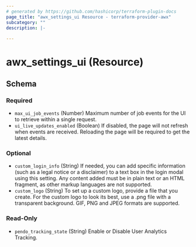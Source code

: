 ```yaml
---
# generated by https://github.com/hashicorp/terraform-plugin-docs
page_title: "awx_settings_ui Resource - terraform-provider-awx"
subcategory: ""
description: |-
  
---
```


# awx_settings_ui (Resource)





<!-- schema generated by tfplugindocs -->
## Schema

### Required

- `max_ui_job_events` (Number) Maximum number of job events for the UI to retrieve within a single request.
- `ui_live_updates_enabled` (Boolean) If disabled, the page will not refresh when events are received. Reloading the page will be required to get the latest details.

### Optional

- `custom_login_info` (String) If needed, you can add specific information (such as a legal notice or a disclaimer) to a text box in the login modal using this setting. Any content added must be in plain text or an HTML fragment, as other markup languages are not supported.
- `custom_logo` (String) To set up a custom logo, provide a file that you create. For the custom logo to look its best, use a .png file with a transparent background. GIF, PNG and JPEG formats are supported.

### Read-Only

- `pendo_tracking_state` (String) Enable or Disable User Analytics Tracking.


